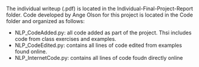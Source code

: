 

The individual writeup (.pdf) is located in the Individual-Final-Project-Report folder. Code developed by Ange Olson for this project is located in the Code folder and organized as follows:

* NLP_CodeAdded.py: all code added as part of the project. Thsi includes code from class exercises and examples.
* NLP_CodeEdited.py: contains all lines of code edited from examples found online.
* NLP_InternetCode.py: contains all lines of code foudn directly online

